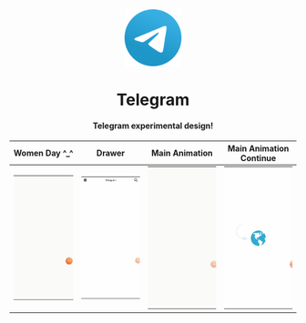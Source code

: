 <div align="center">
  <img width="100" height="100" src="https://github.com/zikwall/telegram/blob/master/screenshots/telega_icon.png">
  <h1>Telegram</h1>
  <h4>Telegram experimental design!</h4>
</div>

Women Day ^_^ | Drawer | Main Animation | Main Animation Continue
--- | --- | --- | ---
![Gifwomen](/screenshots/women.gif) | ![Gif0](/screenshots/drawer.gif) | ![Gif1](/screenshots/t1.gif)  | ![Gif1](/screenshots/t2.gif) 
